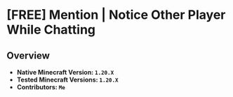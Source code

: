 # [FREE] Mention | Notice Other Player While Chatting  

## Overview
+ **Native Minecraft Version: `1.20.X`**  
+ **Tested Minecraft Versions: `1.20.X`**  
+ **Contributors: `Me`**  
